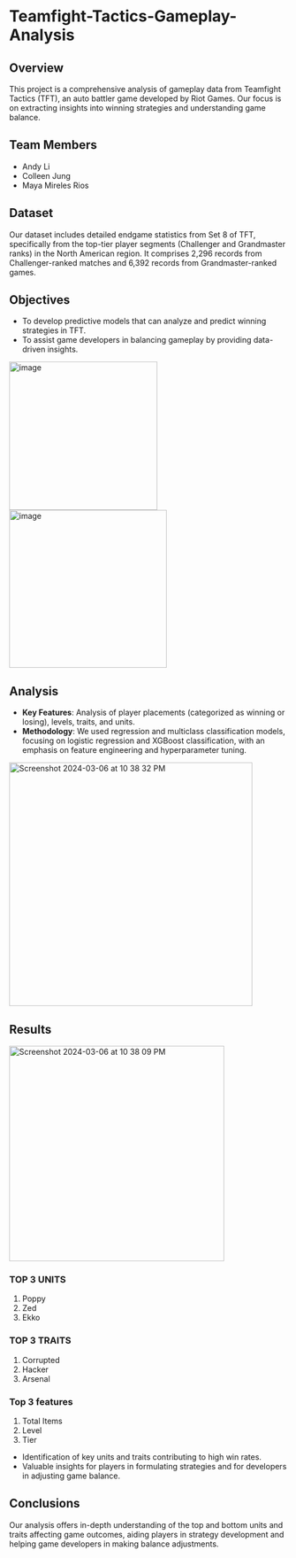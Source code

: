 # Teamfight-Tactics-Gameplay-Analysis


## Overview
This project is a comprehensive analysis of gameplay data from Teamfight Tactics (TFT), an auto battler game developed by Riot Games. Our focus is on extracting insights into winning strategies and understanding game balance.

## Team Members
- Andy Li
- Colleen Jung
- Maya Mireles Rios

## Dataset
Our dataset includes detailed endgame statistics from Set 8 of TFT, specifically from the top-tier player segments (Challenger and Grandmaster ranks) in the North American region. It comprises 2,296 records from Challenger-ranked matches and 6,392 records from Grandmaster-ranked games.


## Objectives
- To develop predictive models that can analyze and predict winning strategies in TFT.
- To assist game developers in balancing gameplay by providing data-driven insights.

<img width="268" alt="image" src="https://github.com/ColleenJung/Teamfight-Tactics-Gameplay-Analysis/assets/119357849/39012b93-951c-495c-a1be-1b534488e400">


<img width="285" alt="image" src="https://github.com/ColleenJung/Teamfight-Tactics-Gameplay-Analysis/assets/119357849/7612aa9e-e1cf-46fc-ae83-895fc7f21df3">


## Analysis
- **Key Features**: Analysis of player placements (categorized as winning or losing), levels, traits, and units.
- **Methodology**: We used regression and multiclass classification models, focusing on logistic regression and XGBoost classification, with an emphasis on feature engineering and hyperparameter tuning.


<img width="440" alt="Screenshot 2024-03-06 at 10 38 32 PM" src="https://github.com/ColleenJung/Teamfight-Tactics-Gameplay-Analysis/assets/119357849/c85d6ff2-9c26-46c5-9b7b-8677520ba6b5">

## Results

<img width="389" alt="Screenshot 2024-03-06 at 10 38 09 PM" src="https://github.com/ColleenJung/Teamfight-Tactics-Gameplay-Analysis/assets/119357849/1a1dabcb-31dd-4e3f-8b42-b95748376aa6">

### TOP 3 UNITS

1. Poppy
2. Zed
3. Ekko

### TOP 3 TRAITS

1. Corrupted
2. Hacker
3. Arsenal

### Top 3 features
1. Total Items
2. Level
3. Tier

- Identification of key units and traits contributing to high win rates.
- Valuable insights for players in formulating strategies and for developers in adjusting game balance.

## Conclusions
Our analysis offers in-depth understanding of the top and bottom units and traits affecting game outcomes, aiding players in strategy development and helping game developers in making balance adjustments.


